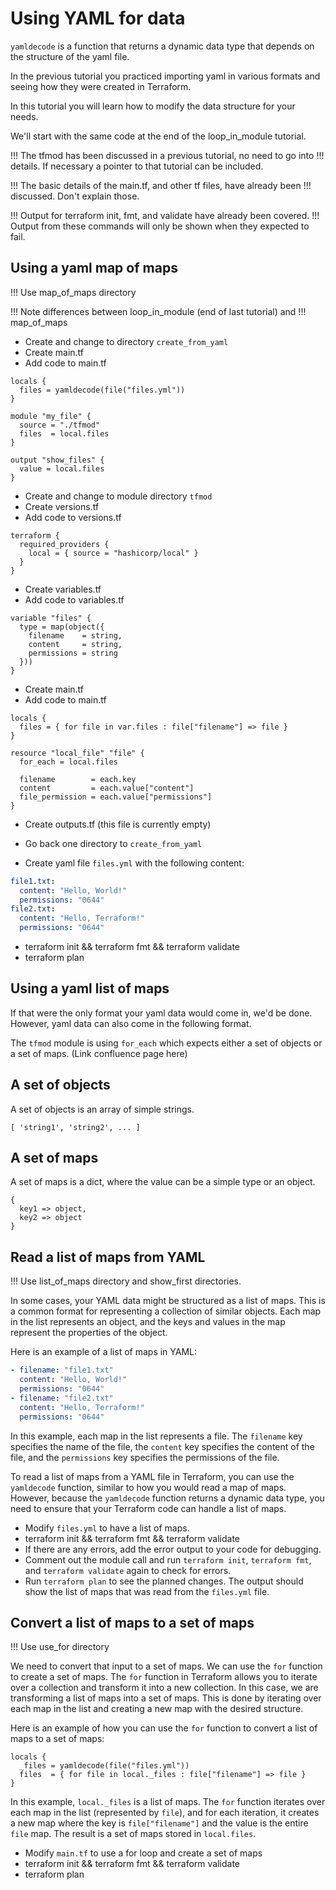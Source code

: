 # Using YAML for data

`yamldecode` is a function that returns a dynamic data type that depends on
the structure of the yaml file.

In the previous tutorial you practiced importing yaml in various formats and
seeing how they were created in Terraform.

In this tutorial you will learn how to modify the data structure for your
needs.

We'll start with the same code at the end of the loop_in_module tutorial.

!!! The tfmod has been discussed in a previous tutorial, no need to go into
!!! details. If necessary a pointer to that tutorial can be included.

!!! The basic details of the main.tf, and other tf files, have already been
!!! discussed. Don't explain those.

!!! Output for terraform init, fmt, and validate have already been covered.
!!! Output from these commands will only be shown when they expected to fail.

## Using a yaml map of maps

!!! Use map_of_maps directory

!!! Note differences between loop_in_module (end of last tutorial) and
!!! map_of_maps

* Create and change to directory `create_from_yaml`
* Create main.tf
* Add code to main.tf

```hcl
locals {
  files = yamldecode(file("files.yml"))
}

module "my_file" {
  source = "./tfmod"
  files  = local.files
}

output "show_files" {
  value = local.files
}
```

* Create and change to module directory `tfmod`
* Create versions.tf
* Add code to versions.tf

```hcl
terraform {
  required_providers {
    local = { source = "hashicorp/local" }
  }
}
```

* Create variables.tf
* Add code to variables.tf

```hcl
variable "files" {
  type = map(object({
    filename    = string,
    content     = string,
    permissions = string
  }))
}
```

* Create main.tf
* Add code to main.tf

```hcl
locals {
  files = { for file in var.files : file["filename"] => file }
}

resource "local_file" "file" {
  for_each = local.files

  filename        = each.key
  content         = each.value["content"]
  file_permission = each.value["permissions"]
}
```

* Create outputs.tf (this file is currently empty)

* Go back one directory to `create_from_yaml`
* Create yaml file `files.yml` with the following content:

```yaml
file1.txt:
  content: "Hello, World!"
  permissions: "0644"
file2.txt:
  content: "Hello, Terraform!"
  permissions: "0644"
```

* terraform init && terraform fmt && terraform validate
* terraform plan

## Using a yaml list of maps

If that were the only format your yaml data would come in, we'd be done.
However, yaml data can also come in the following format.

The `tfmod` module is using `for_each` which expects either a set of objects
or a set of maps. (Link confluence page here)

## A set of objects

A set of objects is an array of simple strings.

```
[ 'string1', 'string2', ... ]
```

## A set of maps

A set of maps is a dict, where the value can be a simple type or an object.

```
{
  key1 => object,
  key2 => object
}
```

## Read a list of maps from YAML

!!! Use list_of_maps directory and show_first directories.

In some cases, your YAML data might be structured as a list of maps. This is a common format for representing a collection of similar objects. Each map in the list represents an object, and the keys and values in the map represent the properties of the object.

Here is an example of a list of maps in YAML:

```yaml
- filename: "file1.txt"
  content: "Hello, World!"
  permissions: "0644"
- filename: "file2.txt"
  content: "Hello, Terraform!"
  permissions: "0644"
```

In this example, each map in the list represents a file. The `filename` key specifies the name of the file, the `content` key specifies the content of the file, and the `permissions` key specifies the permissions of the file.

To read a list of maps from a YAML file in Terraform, you can use the `yamldecode` function, similar to how you would read a map of maps. However, because the `yamldecode` function returns a dynamic data type, you need to ensure that your Terraform code can handle a list of maps.

* Modify `files.yml` to have a list of maps.
* terraform init && terraform fmt && terraform validate
* If there are any errors, add the error output to your code for debugging.
* Comment out the module call and run `terraform init`, `terraform fmt`, and `terraform validate` again to check for errors.
* Run `terraform plan` to see the planned changes. The output should show the list of maps that was read from the `files.yml` file.

## Convert a list of maps to a set of maps

!!! Use use_for directory

We need to convert that input to a set of maps. We can use the `for` function
to create a set of maps. The `for` function in Terraform allows you to iterate
over a collection and transform it into a new collection. In this case, we are
transforming a list of maps into a set of maps. This is done by iterating over
each map in the list and creating a new map with the desired structure.

Here is an example of how you can use the `for` function to convert a list of
maps to a set of maps:

```hcl
locals {
  _files = yamldecode(file("files.yml"))
  files  = { for file in local._files : file["filename"] => file }
}
```

In this example, `local._files` is a list of maps. The `for` function iterates
over each map in the list (represented by `file`), and for each iteration, it
creates a new map where the key is `file["filename"]` and the value is the
entire `file` map. The result is a set of maps stored in `local.files`.

* Modify `main.tf` to use a for loop and create a set of maps
* terraform init && terraform fmt && terraform validate
* terraform plan




